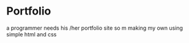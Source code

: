 # Portfolio
a programmer needs his /her portfolio site so m making my own using simple html and css
